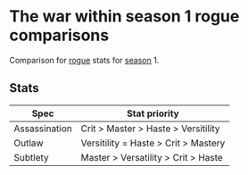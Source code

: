 # The war within season 1 rogue comparisons

Comparison for [rogue](../840) stats for [season](../831) 1.

## Stats

| Spec          | Stat priority                        |
| ------------- | ------------------------------------ |
| Assassination | Crit > Master > Haste > Versitility  |
| Outlaw        | Versitility = Haste > Crit > Mastery |
| Subtlety      | Master > Versatility > Crit > Haste  |
